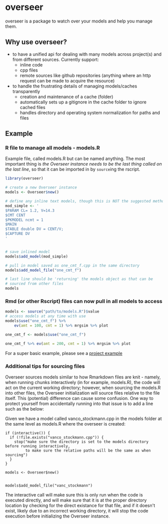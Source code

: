 overseer
============

overseer is a package to watch over your models and help you manage them.

## Why use overseer?

* to have a unified api for dealing with many models across project(s) and from different sources. Currently support:
    * inline code
    * cpp files
    * remote sources like github repositories (anything where an http request can be made to acquire the resource)
* to handle the frustrating details of managing models/caches transparently
    * creation and maintenance of a cache (folder)
    * automatically sets up a gitignore in the cache folder to ignore cached files
    * handles directory and operating system normalization for paths and files
    
## Example

### R file to manage all models - models.R

Example file, called models.R but can be named anything. The most important thing
is *the Overseer instance needs to be the last thing called on the last line*, so that it
can be imported in by `source`ing the rscript.


```r
library(overseer)

# create a new Overseer instance
models <- Overseer$new()

# define any inline text models, though this is NOT the suggested method
mod_simple <- '
$PARAM CL= 1.2, V=14.3
$CMT CENT
$PKMODEL ncmt = 1
$MAIN
$TABLE double DV = CENT/V;
$CAPTURE DV
'


# save inlined model
models$add_model(mod_simple)

# pull in model saved as one_cmt_f.cpp in the same directory
models$add_model_file("one_cmt_f")

# last line should be 'returning' the models object as that can be
# sourced from other files
models
```


### Rmd (or other Rscript) files can now pull in all models to access

```r
models <- source("path/to/models.R")$value
# access models at any time with use
models$use("one_cmt_f") %>%
    ev(amt = 100, cmt = 1) %>% mrgsim %>% plot

one_cmt_f <- models$use("one_cmt_f")

one_cmt_f %>% ev(amt = 200, cmt = 1) %>% mrgsim %>% plot
```

For a super basic example, please see a [project example](https://github.com/dpastoor/example_overseer)

### Additional tips for sourcing files

Overseer sources models similar to how Rmarkdown files are knit - namely, when running
chunks interactively (in for example, models.R), the code will act on the current
working directory; however, when sourcing the models.R into other files, the Overseer
initialization will source files relative to the file itself. This (potential) difference
can cause some confusion. One way to protect yourself from accidentally running into that
issue is to add a line such as the below:

Given we have a model called vanco_stockmann.cpp in the models folder at the same level
as models.R where the overseer is created:

```
if (interactive()) {
  if (!file.exists("vanco_stockmann.cpp")) {
    stop("make sure the directory is set to the models directory before running interactively,
         to make sure the relative paths will be the same as when sourcing")
  }
}

models <- Overseer$new()


models$add_model_file("vanc_stockmann")
```

The interactive call will make sure this is only run when the code is executed directly, and will
make sure that it is at the proper directory location by checking for the direct existance
for that file, and if it doesn't exist, likely due to an incorrect working directory, it will
stop the code execution before initializing the Overseer instance.